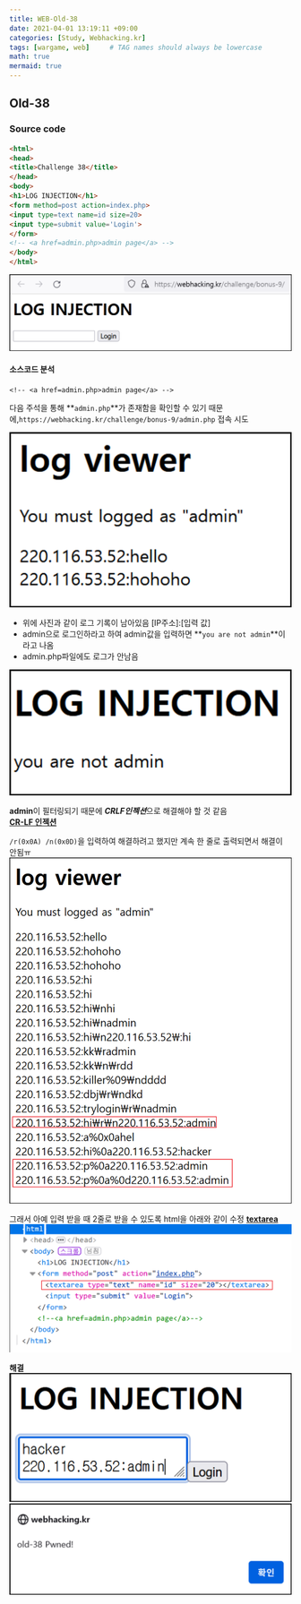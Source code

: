 ```yaml
---
title: WEB-Old-38
date: 2021-04-01 13:19:11 +09:00
categories: [Study, Webhacking.kr]
tags: [wargame, web]     # TAG names should always be lowercase
math: true
mermaid: true
---
```


## Old-38
### Source code
```html
<html>
<head>
<title>Challenge 38</title>
</head>
<body>
<h1>LOG INJECTION</h1>
<form method=post action=index.php>
<input type=text name=id size=20>
<input type=submit value='Login'>
</form>
<!-- <a href=admin.php>admin page</a> -->
</body>
</html>
```
![](assets/img/_POST/WEB-Old-38/image1.png)

#### 소스코드 분석

```
<!-- <a href=admin.php>admin page</a> -->
```
다음 주석을 통해 **`admin.php`**가 존재함을 확인할 수 있기 때문에,`https://webhacking.kr/challenge/bonus-9/admin.php` 접속 시도 <br>

![](assets/img/_POST/WEB-Old-38/image2.png)
- 위에 사진과 같이 로그 기록이 남아있음 [IP주소]:[입력 값] <br>
- admin으로 로그인하라고 하여 admin값을 입력하면 **`you are not admin`**이라고 나옴<br>
- admin.php파일에도 로그가 안남음

![](assets/img/_POST/WEB-Old-38/image3.png)

**admin**이 필터링되기 때문에 ***CRLF인젝션***으로 해결해야 할 것 같음<br>
[**CR-LF 인젝션**](https://owasp.org/www-community/vulnerabilities/CRLF_Injection)

`/r(0x0A) /n(0x0D)`을 입력하여 해결하려고 했지만 계속 한 줄로 출력되면서 해결이 안됨ㅠ
![](assets/img/_POST/WEB-Old-38/image4.png)

그래서 아예 입력 받을 때 2줄로 받을 수 있도록 html을 아래와 같이 수정
[**textarea**](https://www.tcpschool.com/html-tags/textarea#google_vignette)
![](assets/img/_POST/WEB-Old-38/image5.png)


**해결**
![](assets/img/_POST/WEB-Old-38/image6.png)
![](assets/img/_POST/WEB-Old-38/image7.png)
